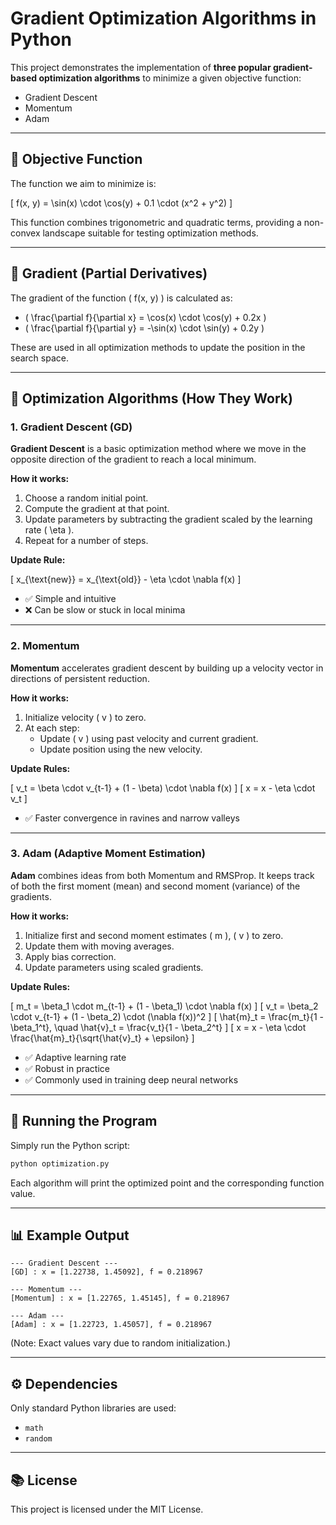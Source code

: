 # Gradient Optimization Algorithms in Python

This project demonstrates the implementation of **three popular gradient-based optimization algorithms** to minimize a given objective function:

- Gradient Descent
- Momentum
- Adam

---

## 🧠 Objective Function

The function we aim to minimize is:

\[
f(x, y) = \sin(x) \cdot \cos(y) + 0.1 \cdot (x^2 + y^2)
\]

This function combines trigonometric and quadratic terms, providing a non-convex landscape suitable for testing optimization methods.

---

## 📐 Gradient (Partial Derivatives)

The gradient of the function \( f(x, y) \) is calculated as:

- \( \frac{\partial f}{\partial x} = \cos(x) \cdot \cos(y) + 0.2x \)
- \( \frac{\partial f}{\partial y} = -\sin(x) \cdot \sin(y) + 0.2y \)

These are used in all optimization methods to update the position in the search space.

---

## 🚀 Optimization Algorithms (How They Work)

### 1. Gradient Descent (GD)

**Gradient Descent** is a basic optimization method where we move in the opposite direction of the gradient to reach a local minimum.

**How it works:**

1. Choose a random initial point.
2. Compute the gradient at that point.
3. Update parameters by subtracting the gradient scaled by the learning rate \( \eta \).
4. Repeat for a number of steps.

**Update Rule:**

\[
x_{\text{new}} = x_{\text{old}} - \eta \cdot \nabla f(x)
\]

- ✅ Simple and intuitive
- ❌ Can be slow or stuck in local minima

---

### 2. Momentum

**Momentum** accelerates gradient descent by building up a velocity vector in directions of persistent reduction.

**How it works:**

1. Initialize velocity \( v \) to zero.
2. At each step:
   - Update \( v \) using past velocity and current gradient.
   - Update position using the new velocity.

**Update Rules:**

\[
v_t = \beta \cdot v_{t-1} + (1 - \beta) \cdot \nabla f(x)
\]
\[
x = x - \eta \cdot v_t
\]

- ✅ Faster convergence in ravines and narrow valleys

---

### 3. Adam (Adaptive Moment Estimation)

**Adam** combines ideas from both Momentum and RMSProp. It keeps track of both the first moment (mean) and second moment (variance) of the gradients.

**How it works:**

1. Initialize first and second moment estimates \( m \), \( v \) to zero.
2. Update them with moving averages.
3. Apply bias correction.
4. Update parameters using scaled gradients.

**Update Rules:**

\[
m_t = \beta_1 \cdot m_{t-1} + (1 - \beta_1) \cdot \nabla f(x)
\]
\[
v_t = \beta_2 \cdot v_{t-1} + (1 - \beta_2) \cdot (\nabla f(x))^2
\]
\[
\hat{m}_t = \frac{m_t}{1 - \beta_1^t}, \quad \hat{v}_t = \frac{v_t}{1 - \beta_2^t}
\]
\[
x = x - \eta \cdot \frac{\hat{m}_t}{\sqrt{\hat{v}_t} + \epsilon}
\]

- ✅ Adaptive learning rate
- ✅ Robust in practice
- ✅ Commonly used in training deep neural networks

---

## 🏁 Running the Program

Simply run the Python script:

```bash
python optimization.py
```

Each algorithm will print the optimized point and the corresponding function value.

---

## 📊 Example Output

```
--- Gradient Descent ---
[GD] : x = [1.22738, 1.45092], f = 0.218967

--- Momentum ---
[Momentum] : x = [1.22765, 1.45145], f = 0.218967

--- Adam ---
[Adam] : x = [1.22723, 1.45057], f = 0.218967
```

(Note: Exact values vary due to random initialization.)

---

## ⚙️ Dependencies

Only standard Python libraries are used:

- `math`
- `random`

---

## 📚 License

This project is licensed under the MIT License.
